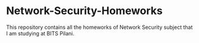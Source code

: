 # Network-Security-Homeworks
This repository contains all the homeworks of Network Security subject that I am studying at BITS Pilani.
